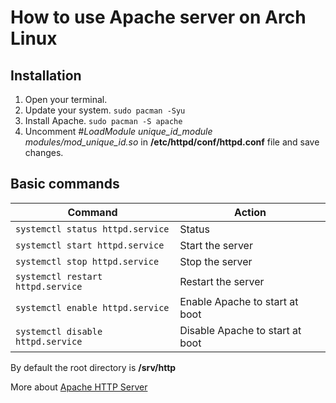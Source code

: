 # How to use Apache server on Arch Linux


## Installation 
1. Open your terminal.
2. Update your system. `sudo pacman -Syu`
3. Install Apache. `sudo pacman -S apache`
4. Uncomment *#LoadModule unique_id_module modules/mod_unique_id.so* in  **/etc/httpd/conf/httpd.conf** file and save changes.

## Basic commands
Command | Action
-|-
`systemctl status httpd.service` | Status
 `systemctl start httpd.service`| Start the server
 `systemctl stop httpd.service` | Stop the server 
`systemctl restart httpd.service`| Restart the server
`systemctl enable httpd.service` | Enable Apache to start at boot
`systemctl disable httpd.service` | Disable Apache to start at boot



By default the root directory is **/srv/http**

More about [Apache HTTP Server](https://wiki.archlinux.org/index.php/Apache_HTTP_Server)
